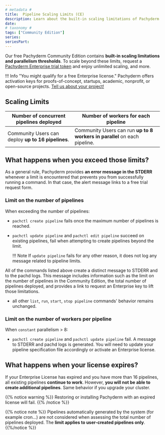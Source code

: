 ```yaml
---
# metadata # 
title:  Pipeline Scaling Limits (CE)
description: Learn about the built-in scaling limitations of Pachyderm's Community Edition.
date: 
# taxonomy #
tags: ["Community Edition"]
series:
seriesPart:
---
```


Our free Pachyderm Community Edition contains **built-in scaling limitations and parallelism thresholds**. To scale beyond these limits, request a [Pachyderm Enterprise trial token](https://www.pachyderm.com/trial/) and enjoy unlimited scaling, and more.

!!! Info "You might qualify for a free Enterprise license." 
    Pachyderm offers activation keys for proofs-of-concept, startups, academic, nonprofit, or open-source projects. [Tell us about your project!](https://www.pachyderm.com/trial/)

## Scaling Limits

|**Number of concurrent pipelines** deployed| **Number of workers** for each pipeline|
|------|------|
|Community Users can deploy **up to 16 pipelines**.| Community Users can run **up to 8 workers in parallel** on each pipeline.|

## What happens when you exceed those limits?

As a general rule, Pachyderm provides **an error message in the STDERR** whenever a limit is encountered that prevents you from successfully running a command. In that case, the alert message links to a free trial request form.

### Limit on the number of pipelines
When exceeding the number of pipelines:

- `pachctl create pipeline` fails once the maximum number of pipelines is reached.

- `pachctl update pipeline`  and `pachctl edit pipeline` succeed on existing pipelines, fail when attempting to create pipelines beyond the limit.

    !!! Note
        If `update pipeline` fails for any other reason, it does not log any message related to pipeline limits.

All of the commands listed above create a distinct message to STDERR and to the pachd logs. This message includes information such as the limit on the number of pipelines in the Community Edition, the total number of pipelines deployed, and provides a link to request an Enterprise key to lift those limitations.  

- all other `list`, `run`, `start`, `stop pipeline` commands' behavior remains unchanged.

### Limit on the number of workers per pipeline
When `constant` parallelism > 8: 

- `pachctl create pipeline` and `pachctl update pipeline` fail. A message to STDERR and pachd logs is generated. You will need to update your pipeline specification file accordingly or activate an Enterprise license.

## What happens when your license expires? 

If your Enterprise License has expired and you have more than 16 pipelines, all existing pipelines **continue to work**. However, **you will not be able to create additional pipelines**. Same behavior if you upgrade your cluster.

{{% notice warning %}}
Restoring or installing Pachyderm with an expired license will fail.
{{% /notice %}}

{{% notice note %}}
Pipelines automatically generated by the system (for example cron...) are not considered when assessing the total number of pipelines deployed. The **limit applies to user-created pipelines only**. 
{{%/notice %}}
